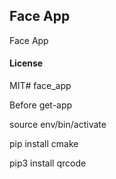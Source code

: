 ## Face App

Face App

#### License

MIT# face_app

Before get-app 

source env/bin/activate

pip install cmake 

pip3 install qrcode

